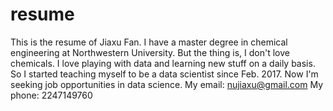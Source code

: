 # resume
This is the resume of Jiaxu Fan. 
I have a master degree in chemical engineering at Northwestern University. But the thing is, I don't love chemicals. I love playing with data and learning new stuff on a daily basis. So I started teaching myself to be a data scientist since Feb. 2017. Now I'm seeking job opportunities in data science. My email: nujiaxu@gmail.com My phone: 2247149760
